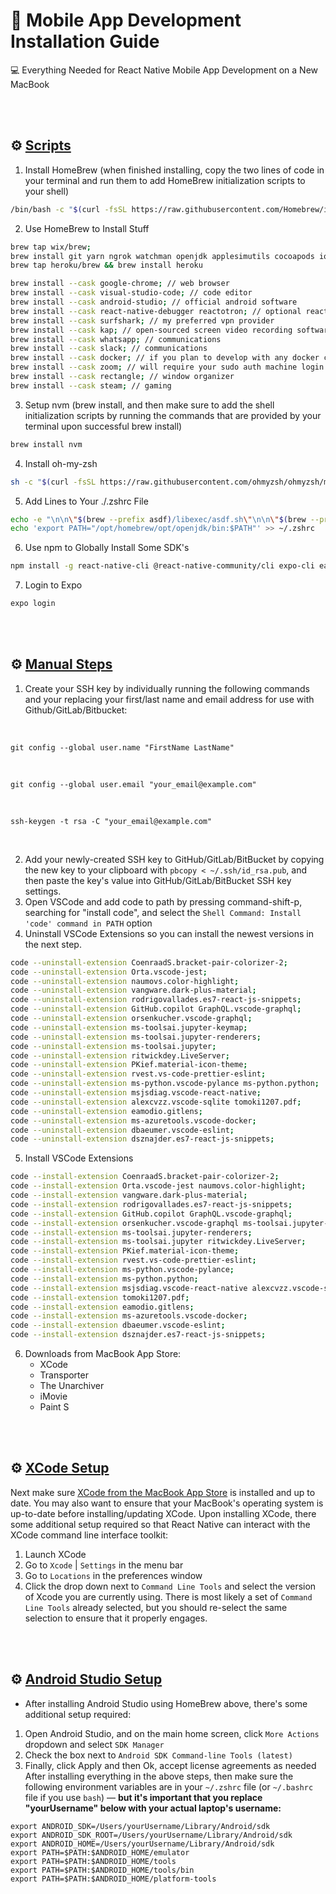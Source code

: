 # 📱 Mobile App Development Installation Guide
💻 Everything Needed for React Native Mobile App Development on a New MacBook

<br/>
<br/>

## ⚙️ <u>Scripts</u>

1. Install HomeBrew (when finished installing, copy the two lines of code in your terminal and run them to add HomeBrew initialization scripts to your shell)
```sh
/bin/bash -c "$(curl -fsSL https://raw.githubusercontent.com/Homebrew/install/HEAD/install.sh)"
```

2. Use HomeBrew to Install Stuff
```sh
brew tap wix/brew; 
brew install git yarn ngrok watchman openjdk applesimutils cocoapods ios-deploy expo-orbit pyenv wget asura-cli postgresql tesseract;
brew tap heroku/brew && brew install heroku
```
```sh
brew install --cask google-chrome; // web browser
brew install --cask visual-studio-code; // code editor
brew install --cask android-studio; // official android software
brew install --cask react-native-debugger reactotron; // optional react native toolkits
brew install --cask surfshark; // my preferred vpn provider
brew install --cask kap; // open-sourced screen video recording software
brew install --cask whatsapp; // communications
brew install --cask slack; // communications
brew install --cask docker; // if you plan to develop with any docker containers/images
brew install --cask zoom; // will require your sudo auth machine login credentials
brew install --cask rectangle; // window organizer
brew install --cask steam; // gaming
```

3. Setup nvm (brew install, and then make sure to add the shell initialization scripts by running the commands that are provided by your terminal upon successful brew install)
```sh
brew install nvm
```

4. Install oh-my-zsh
```sh
sh -c "$(curl -fsSL https://raw.githubusercontent.com/ohmyzsh/ohmyzsh/master/tools/install.sh)"
```

5. Add Lines to Your ./.zshrc File
```sh
echo -e "\n\n\"$(brew --prefix asdf)/libexec/asdf.sh\"\n\n\"$(brew --prefix asdf)/etc/bash_completion.d/asdf.bash\" \n\neval "$(/opt/homebrew/bin/brew shellenv)" \n\nsource ~/.nvm/nvm.sh" >> ~/.zshrc;
echo 'export PATH="/opt/homebrew/opt/openjdk/bin:$PATH"' >> ~/.zshrc
```

6. Use npm to Globally Install Some SDK's
```sh
npm install -g react-native-cli @react-native-community/cli expo-cli eas-cli lint-staged create-expo-app ignite-cli@latest detox-cli
```

7. Login to Expo
```sh
expo login
```

<br/>
<br/>

## ⚙️ <u>Manual Steps</u>
1. Create your SSH key by individually running the following commands and your replacing your first/last name and email address for use with Github/GitLab/Bitbucket:

<br/>

`git config --global user.name "FirstName LastName"`

<br/>

`git config --global user.email "your_email@example.com"`

<br/>

`ssh-keygen -t rsa -C "your_email@example.com"`

<br/>

2. Add your newly-created SSH key to GitHub/GitLab/BitBucket by copying the new key to your clipboard with `pbcopy < ~/.ssh/id_rsa.pub`, and then paste the key's value into GitHub/GitLab/BitBucket SSH key settings.
3. Open VSCode and add code to path by pressing command-shift-p, searching for "install code", and select the `Shell Command: Install 'code' command in PATH` option
4. Uninstall VSCode Extensions so you can install the newest versions in the next step.
```sh
code --uninstall-extension CoenraadS.bracket-pair-colorizer-2;
code --uninstall-extension Orta.vscode-jest;
code --uninstall-extension naumovs.color-highlight;
code --uninstall-extension vangware.dark-plus-material;
code --uninstall-extension rodrigovallades.es7-react-js-snippets;
code --uninstall-extension GitHub.copilot GraphQL.vscode-graphql;
code --uninstall-extension orsenkucher.vscode-graphql;
code --uninstall-extension ms-toolsai.jupyter-keymap;
code --uninstall-extension ms-toolsai.jupyter-renderers;
code --uninstall-extension ms-toolsai.jupyter;
code --uninstall-extension ritwickdey.LiveServer;
code --uninstall-extension PKief.material-icon-theme;
code --uninstall-extension rvest.vs-code-prettier-eslint;
code --uninstall-extension ms-python.vscode-pylance ms-python.python;
code --uninstall-extension msjsdiag.vscode-react-native;
code --uninstall-extension alexcvzz.vscode-sqlite tomoki1207.pdf;
code --uninstall-extension eamodio.gitlens;
code --uninstall-extension ms-azuretools.vscode-docker;
code --uninstall-extension dbaeumer.vscode-eslint;
code --uninstall-extension dsznajder.es7-react-js-snippets;
```
5. Install VSCode Extensions
```sh
code --install-extension CoenraadS.bracket-pair-colorizer-2;
code --install-extension Orta.vscode-jest naumovs.color-highlight;
code --install-extension vangware.dark-plus-material;
code --install-extension rodrigovallades.es7-react-js-snippets;
code --install-extension GitHub.copilot GraphQL.vscode-graphql;
code --install-extension orsenkucher.vscode-graphql ms-toolsai.jupyter-keymap;
code --install-extension ms-toolsai.jupyter-renderers;
code --install-extension ms-toolsai.jupyter ritwickdey.LiveServer;
code --install-extension PKief.material-icon-theme;
code --install-extension rvest.vs-code-prettier-eslint;
code --install-extension ms-python.vscode-pylance;
code --install-extension ms-python.python;
code --install-extension msjsdiag.vscode-react-native alexcvzz.vscode-sqlite;
code --install-extension tomoki1207.pdf;
code --install-extension eamodio.gitlens;
code --install-extension ms-azuretools.vscode-docker;
code --install-extension dbaeumer.vscode-eslint;
code --install-extension dsznajder.es7-react-js-snippets;
```
6. Downloads from MacBook App Store:
    * XCode
    * Transporter
    * The Unarchiver
    * iMovie
    * Paint S

<br/>
<br/>

## ⚙️ <u>XCode Setup</u>
Next make sure [XCode from the MacBook App Store](https://apps.apple.com/us/app/xcode/id497799835?mt=12) is installed and up to date. You may also want to ensure that your MacBook's operating system is up-to-date before installing/updating XCode. Upon installing XCode, there some additional setup required so that React Native can interact with the XCode command line interface toolkit:
1. Launch XCode
2. Go to `Xcode` | `Settings` in the menu bar
3. Go to `Locations` in the preferences window
4. Click the drop down next to `Command Line Tools` and select the version of Xcode you are currently using. There is most likely a set of `Command Line Tools` already selected, but you should re-select the same selection to ensure that it properly engages.

<br/>
<br/>

## ⚙️ <u>Android Studio Setup</u>
* After installing Android Studio using HomeBrew above, there's some additional setup required:
1. Open Android Studio, and on the main home screen, click `More Actions` dropdown and select `SDK Manager`
2. Check the box next to `Android SDK Command-line Tools (latest)`
3. Finally, click Apply and then Ok, accept license agreements as needed
After installing everything in the above steps, then make sure the following environment variables are in your `~/.zshrc` file (or `~/.bashrc` file if you use `bash`) — **but it's important that you replace "yourUsername" below with your actual laptop's username:**

```
export ANDROID_SDK=/Users/yourUsername/Library/Android/sdk
export ANDROID_SDK_ROOT=/Users/yourUsername/Library/Android/sdk
export ANDROID_HOME=/Users/yourUsername/Library/Android/sdk
export PATH=$PATH:$ANDROID_HOME/emulator
export PATH=$PATH:$ANDROID_HOME/tools
export PATH=$PATH:$ANDROID_HOME/tools/bin
export PATH=$PATH:$ANDROID_HOME/platform-tools
```
